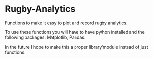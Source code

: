 # Rugby-Analytics
Functions to make it easy to plot and record rugby analytics.

To use these functions you will have to have python installed and the following packages: Matplotlib, Pandas.

In the future I hope to make this a proper library/module instead of just functions.
